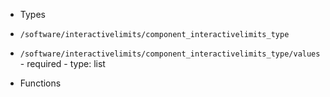  - Types
  - `/software/interactivelimits/component_interactivelimits_type`
   - `/software/interactivelimits/component_interactivelimits_type/values`
    - required
    - type: list

 - Functions
